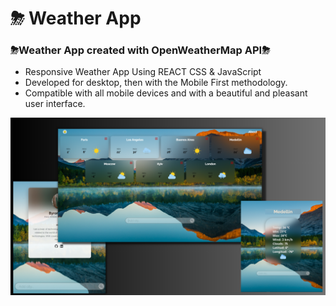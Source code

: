 # ⛈ Weather App

### ⛈Weather App created with OpenWeatherMap API⛈

- Responsive Weather App Using REACT CSS & JavaScript
- Developed for desktop, then with the Mobile First methodology.
- Compatible with all mobile devices and with a beautiful and pleasant user interface.

![preview img](/preview.png)
